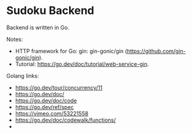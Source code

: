 # Sudoku Backend
Backend is written in Go.

Notes:
- HTTP framework for Go: gin: gin-gonic/gin (https://github.com/gin-gonic/gin).
- Tutorial: https://go.dev/doc/tutorial/web-service-gin.

Golang links:
- https://go.dev/tour/concurrency/11
- https://go.dev/doc/
- https://go.dev/doc/code
- https://go.dev/ref/spec
- https://vimeo.com/53221558
- https://go.dev/doc/codewalk/functions/
- 